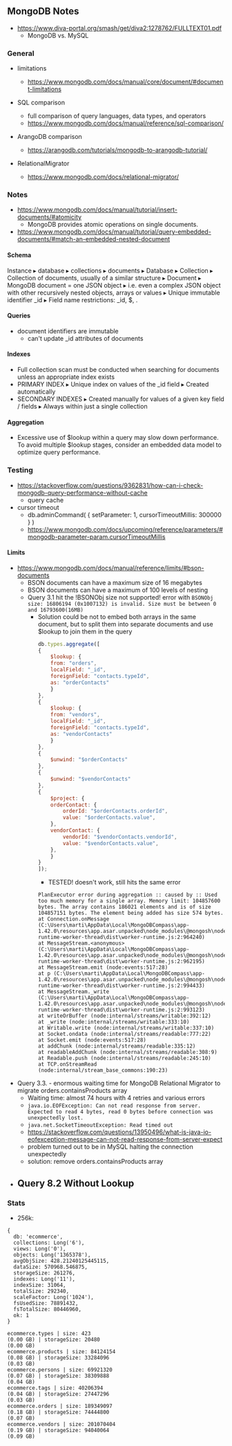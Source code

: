 ## MongoDB Notes

- https://www.diva-portal.org/smash/get/diva2:1278762/FULLTEXT01.pdf
  - MongoDB vs. MySQL

### General

- limitations
    - https://www.mongodb.com/docs/manual/core/document/#document-limitations

- SQL comparison
    - full comparison of query languages, data types, and operators
    - https://www.mongodb.com/docs/manual/reference/sql-comparison/

- ArangoDB comparison   
    - https://arangodb.com/tutorials/mongodb-to-arangodb-tutorial/

- RelationalMigrator
    - https://www.mongodb.com/docs/relational-migrator/

### Notes

- https://www.mongodb.com/docs/manual/tutorial/insert-documents/#atomicity
  - MongoDB provides atomic operations on single documents.
- https://www.mongodb.com/docs/manual/tutorial/query-embedded-documents/#match-an-embedded-nested-document
  
#### Schema
Instance ▸ database ▸ collections ▸ documents
▸ Database
▸ Collection
    ▸ Collection of documents, usually of a similar structure
▸ Document
    ▸ MongoDB document = one JSON object
    ▸ i.e. even a complex JSON object with other recursively nested objects, arrays or values
    ▸ Unique immutable identifier _id
    ▸ Field name restrictions: _id, $, .

#### Queries
- document identifiers are immutable
  - can't update _id attributes of documents

#### Indexes
- Full collection scan must be conducted when searching for documents unless an appropriate index exists
- PRIMARY INDEX
    ▸ Unique index on values of the _id field
    ▸ Created automatically
- SECONDARY INDEXES
    ▸ Created manually for values of a given key field / fields
    ▸ Always within just a single collection


#### Aggregation

- Excessive use of $lookup within a query may slow down performance. To avoid multiple $lookup stages, consider an embedded data model to optimize query performance.

### Testing

- https://stackoverflow.com/questions/9362831/how-can-i-check-mongodb-query-performance-without-cache
    - query cache
- cursor timeout
    - db.adminCommand( { setParameter: 1, cursorTimeoutMillis: 300000 } )
    - https://www.mongodb.com/docs/upcoming/reference/parameters/#mongodb-parameter-param.cursorTimeoutMillis

#### Limits
- https://www.mongodb.com/docs/manual/reference/limits/#bson-documents
    - BSON documents can have a maximum size of 16 megabytes
    - BSON documents can have a maximum of 100 levels of nesting
    - Query 3.1 hit the !BSONObj size not supported! error with `BSONObj size: 16806194 (0x1007132) is invalid. Size must be between 0 and 16793600(16MB)`
        - Solution could be not to embed both arrays in the same document, but to split them into separate documents and use $lookup to join them in the query
            ```javascript
            db.types.aggregate([
            {
                $lookup: {
                from: "orders",
                localField: "_id",
                foreignField: "contacts.typeId",
                as: "orderContacts"
                }
            },
            {
                $lookup: {
                from: "vendors",
                localField: "_id",
                foreignField: "contacts.typeId",
                as: "vendorContacts"
                }
            },
            {
                $unwind: "$orderContacts"
            },
            {
                $unwind: "$vendorContacts"
            },
            {
                $project: {
                orderContact: {
                    orderId: "$orderContacts.orderId",
                    value: "$orderContacts.value",
                },
                vendorContact: {
                    vendorId: "$vendorContacts.vendorId",
                    value: "$vendorContacts.value",
                },
                }
            }
            ]);
            ```
            - TESTED! doesn't work, still hits the same error
            ```
            PlanExecutor error during aggregation :: caused by :: Used too much memory for a single array. Memory limit: 104857600 bytes. The array contains 186021 elements and is of size 104857151 bytes. The element being added has size 574 bytes.
            at Connection.onMessage (C:\Users\marti\AppData\Local\MongoDBCompass\app-1.42.0\resources\app.asar.unpacked\node_modules\@mongosh\node-runtime-worker-thread\dist\worker-runtime.js:2:964240)
            at MessageStream.<anonymous> (C:\Users\marti\AppData\Local\MongoDBCompass\app-1.42.0\resources\app.asar.unpacked\node_modules\@mongosh\node-runtime-worker-thread\dist\worker-runtime.js:2:962195)
            at MessageStream.emit (node:events:517:28)
            at p (C:\Users\marti\AppData\Local\MongoDBCompass\app-1.42.0\resources\app.asar.unpacked\node_modules\@mongosh\node-runtime-worker-thread\dist\worker-runtime.js:2:994433)
            at MessageStream._write (C:\Users\marti\AppData\Local\MongoDBCompass\app-1.42.0\resources\app.asar.unpacked\node_modules\@mongosh\node-runtime-worker-thread\dist\worker-runtime.js:2:993123)
            at writeOrBuffer (node:internal/streams/writable:392:12)
            at _write (node:internal/streams/writable:333:10)
            at Writable.write (node:internal/streams/writable:337:10)
            at Socket.ondata (node:internal/streams/readable:777:22)
            at Socket.emit (node:events:517:28)
            at addChunk (node:internal/streams/readable:335:12)
            at readableAddChunk (node:internal/streams/readable:308:9)
            at Readable.push (node:internal/streams/readable:245:10)
            at TCP.onStreamRead (node:internal/stream_base_commons:190:23)
            ```
- Query 3.3. - enormous waiting time for MongoDB Relational Migrator to migrate orders.containsProducts array
    - Waiting time: almost 74 hours with 4 retries and various errors
    - `java.io.EOFException: Can not read response from server. Expected to read 4 bytes, read 0 bytes before connection was unexpectedly lost.`
    - `java.net.SocketTimeoutException: Read timed out`
    - https://stackoverflow.com/questions/13950496/what-is-java-io-eofexception-message-can-not-read-response-from-server-expect
    - problem turned out to be in MySQL halting the connection unexpectedly
    - solution: remove orders.containsProducts array
- Query 8.2 Without Lookup
    - 


### Stats
- 256k:
```
{
  db: 'ecommerce',
  collections: Long('6'),
  views: Long('0'),
  objects: Long('1365378'),
  avgObjSize: 428.21240125445115,
  dataSize: 570968.546875,
  storageSize: 261276,
  indexes: Long('11'),
  indexSize: 31064,
  totalSize: 292340,
  scaleFactor: Long('1024'),
  fsUsedSize: 78891432,
  fsTotalSize: 80446960,
  ok: 1
}
```
```
ecommerce.types | size: 423 
(0.00 GB) | storageSize: 20480 
(0.00 GB)
ecommerce.products | size: 84124154 
(0.08 GB) | storageSize: 33284096 
(0.03 GB)
ecommerce.persons | size: 69921320 
(0.07 GB) | storageSize: 38309888 
(0.04 GB)
ecommerce.tags | size: 40206394 
(0.04 GB) | storageSize: 27447296 
(0.03 GB)
ecommerce.orders | size: 189349097 
(0.18 GB) | storageSize: 74444800 
(0.07 GB)
ecommerce.vendors | size: 201070404 
(0.19 GB) | storageSize: 94040064 
(0.09 GB)
```